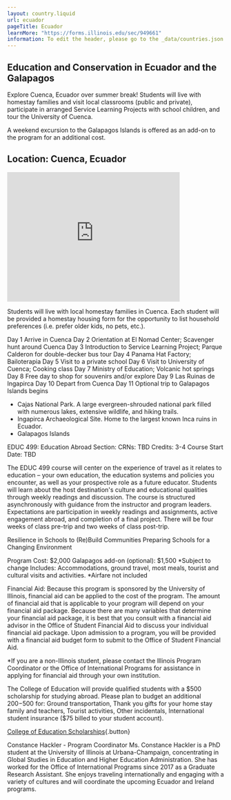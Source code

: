 ```yaml
---
layout: country.liquid
url: ecuador
pageTitle: Ecuador
learnMore: "https://forms.illinois.edu/sec/949661"
information: To edit the header, please go to the _data/countries.json file and edit the information there
---
```


## Education and Conservation in Ecuador and the Galapagos

Explore Cuenca, Ecuador over summer break! Students will live with homestay families and visit local classrooms (public and private), participate in arranged Service Learning Projects with school children, and tour the University of Cuenca.

A weekend excursion to the Galapagos Islands is offered as an add-on to the program for an additional cost.
 
## Location: Cuenca, Ecuador

<iframe src="https://www.google.com/maps/embed?pb=!1m18!1m12!1m3!1d31877.88911115688!2d-79.00688957192285!3d-2.8922262542217054!2m3!1f0!2f0!3f0!3m2!1i1024!2i768!4f13.1!3m3!1m2!1s0x91cd18095fc7e881%3A0xafd08fd090de6ff7!2sCuenca%2C+Ecuador!5e0!3m2!1sen!2sus!4v1566231781197!5m2!1sen!2sus" width="400" height="300" style="border: 0" sandbox="allow-scripts allow-same-origin"></iframe>

<div id="information">

<div id="housing">

Students will live with local homestay families in Cuenca. Each student will be provided a homestay housing form for the opportunity to list household preferences (i.e. prefer older kids, no pets, etc.). 

</div>

<div id="programs">

Day 1	Arrive in Cuenca
Day 2	Orientation at El Nomad Center; Scavenger hunt around Cuenca
Day 3	Introduction to Service Learning Project; Parque Calderon for double-decker bus tour
Day 4	Panama Hat Factory; Bailoterapia
Day 5	Visit to a private school
Day 6	Visit to University of Cuenca; Cooking class
Day 7	Ministry of Education; Volcanic hot springs
Day 8	Free day to shop for souvenirs and/or explore
Day 9	Las Ruinas de Ingapirca
Day 10	Depart from Cuenca
Day 11	Optional trip to Galapagos Islands begins

</div>

<div id="attractions">

* Cajas National Park. A large evergreen-shrouded national park filled with numerous lakes, extensive wildlife, and hiking trails.
* Ingapirca Archaeological Site. Home to the largest known Inca ruins in Ecuador. 
* Galapagos Islands

</div>

<div id="courses">

EDUC 499: Education Abroad
Section:
CRNs: TBD
Credits: 3-4
Course Start Date: TBD

The EDUC 499 course will center on the experience of travel as it relates to education – your own education, the education systems and policies you encounter, as well as your prospective role as a future educator. Students will learn about the host destination's culture and educational qualities through weekly readings and discussion. The course is structured asynchronously with guidance from the instructor and program leaders. Expectations are participation in weekly readings and assignments, active engagement abroad, and completion of a final project. There will be four weeks of class pre-trip and two weeks of class post-trip.

</div>

<div id="topics">

Resilience in Schools to (Re)Build Communities
Preparing Schools for a Changing Environment 

</div>

<div id="cost">

Program Cost: $2,000
Galapagos add-on (optional): $1,500
*Subject to change
Includes: Accommodations, ground travel, most meals, tourist and cultural visits and activities. 
*Airfare not included


Financial Aid:
Because this program is sponsored by the University of Illinois, financial aid can be applied to the cost of the program. The amount of financial aid that is applicable to your program will depend on your financial aid package. Because there are many variables that determine your financial aid package, it is best that you consult with a financial aid advisor in the Office of Student Financial Aid to discuss your individual financial aid package. Upon admission to a program, you will be provided with a financial aid budget form to submit to the Office of Student Financial Aid.

*If you are a non-Illinois student, please contact the Illinois Program Coordinator or the Office of International Programs for assistance in applying for financial aid through your own institution.

</div>

<div id="scholarship">

The College of Education will provide qualified students with a $500 scholarship for studying abroad. Please plan to budget an additional $200-$500 for: Ground transportation, Thank you gifts for your home stay family and teachers, Tourist activities, Other incidentals, International student insurance ($75 billed to your student account).

[College of Education Scholarships](https://education.illinois.edu/international/scholarships){.button}

</div>

<div id="testimonials"></div>

<div id="faculty">

Constance Hackler - Program Coordinator
Ms. Constance Hackler is a PhD student at the University of Illinois at Urbana-Champaign, concentrating in Global Studies in Education and Higher Education Administration. She has worked for the Office of International Programs since 2017 as a Graduate Research Assistant. She enjoys traveling internationally and engaging with a variety of cultures and will coordinate the upcoming Ecuador and Ireland programs.

</div>

</div>
